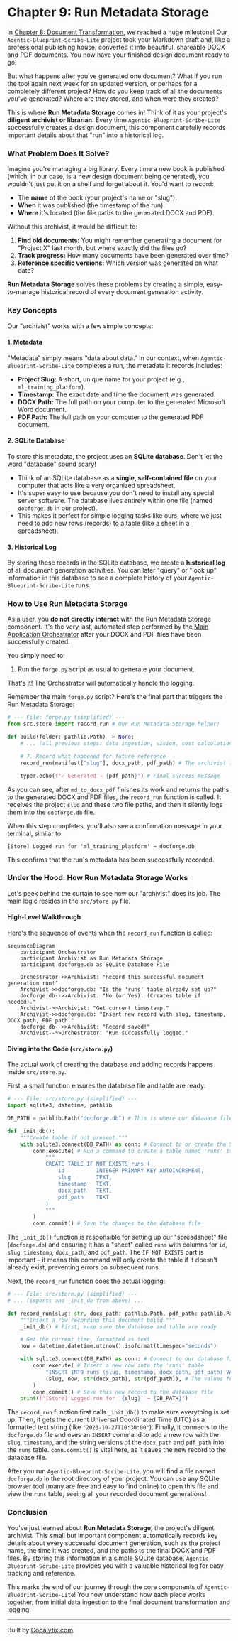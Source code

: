 # Chapter 9: Run Metadata Storage

In [Chapter 8: Document Transformation](08_document_transformation_.md), we reached a huge milestone! Our `Agentic-Blueprint-Scribe-Lite` project took your Markdown draft and, like a professional publishing house, converted it into beautiful, shareable DOCX and PDF documents. You now have your finished design document ready to go!

But what happens after you've generated one document? What if you run the tool again next week for an updated version, or perhaps for a completely different project? How do you keep track of all the documents you've generated? Where are they stored, and when were they created?

This is where **Run Metadata Storage** comes in! Think of it as your project's **diligent archivist or librarian**. Every time `Agentic-Blueprint-Scribe-Lite` successfully creates a design document, this component carefully records important details about that "run" into a historical log.

### What Problem Does It Solve?

Imagine you're managing a big library. Every time a new book is published (which, in our case, is a new design document being generated), you wouldn't just put it on a shelf and forget about it. You'd want to record:
*   The **name** of the book (your project's name or "slug").
*   **When** it was published (the timestamp of the run).
*   **Where** it's located (the file paths to the generated DOCX and PDF).

Without this archivist, it would be difficult to:
1.  **Find old documents:** You might remember generating a document for "Project X" last month, but where exactly did the files go?
2.  **Track progress:** How many documents have been generated over time?
3.  **Reference specific versions:** Which version was generated on what date?

**Run Metadata Storage** solves these problems by creating a simple, easy-to-manage historical record of every document generation activity.

### Key Concepts

Our "archivist" works with a few simple concepts:

#### 1. Metadata

"Metadata" simply means "data about data." In our context, when `Agentic-Blueprint-Scribe-Lite` completes a run, the metadata it records includes:
*   **Project Slug:** A short, unique name for your project (e.g., `ml_training_platform`).
*   **Timestamp:** The exact date and time the document was generated.
*   **DOCX Path:** The full path on your computer to the generated Microsoft Word document.
*   **PDF Path:** The full path on your computer to the generated PDF document.

#### 2. SQLite Database

To store this metadata, the project uses an **SQLite database**. Don't let the word "database" sound scary!
*   Think of an SQLite database as a **single, self-contained file** on your computer that acts like a very organized spreadsheet.
*   It's super easy to use because you don't need to install any special server software. The database lives entirely within one file (named `docforge.db` in our project).
*   This makes it perfect for simple logging tasks like ours, where we just need to add new rows (records) to a table (like a sheet in a spreadsheet).

#### 3. Historical Log

By storing these records in the SQLite database, we create a **historical log** of all document generation activities. You can later "query" or "look up" information in this database to see a complete history of your `Agentic-Blueprint-Scribe-Lite` runs.

### How to Use Run Metadata Storage

As a user, you **do not directly interact** with the Run Metadata Storage component. It's the very last, automated step performed by the [Main Application Orchestrator](01_main_application_orchestrator_.md) after your DOCX and PDF files have been successfully created.

You simply need to:

1.  Run the `forge.py` script as usual to generate your document.

That's it! The Orchestrator will automatically handle the logging.

Remember the main `forge.py` script? Here's the final part that triggers the Run Metadata Storage:

```python
# --- File: forge.py (simplified) ---
from src.store import record_run # Our Run Metadata Storage helper!

def build(folder: pathlib.Path) -> None:
    # ... (all previous steps: data ingestion, vision, cost calculation, markdown drafting, document transformation) ...

    # 7. Record what happened for future reference
    record_run(manifest["slug"], docx_path, pdf_path) # The archivist logs the run!

    typer.echo(f"✓ Generated → {pdf_path}") # Final success message
```

As you can see, after `md_to_docx_pdf` finishes its work and returns the paths to the generated DOCX and PDF files, the `record_run` function is called. It receives the project `slug` and these two file paths, and then it silently logs them into the `docforge.db` file.

When this step completes, you'll also see a confirmation message in your terminal, similar to:
```
[Store] Logged run for 'ml_training_platform' → docforge.db
```
This confirms that the run's metadata has been successfully recorded.

### Under the Hood: How Run Metadata Storage Works

Let's peek behind the curtain to see how our "archivist" does its job. The main logic resides in the `src/store.py` file.

#### High-Level Walkthrough

Here's the sequence of events when the `record_run` function is called:

```mermaid
sequenceDiagram
    participant Orchestrator
    participant Archivist as Run Metadata Storage
    participant docforge.db as SQLite Database File

    Orchestrator->>Archivist: "Record this successful document generation run!"
    Archivist->>docforge.db: "Is the 'runs' table already set up?"
    docforge.db-->>Archivist: "No (or Yes). (Creates table if needed)."
    Archivist->>Archivist: "Get current timestamp."
    Archivist->>docforge.db: "Insert new record with slug, timestamp, DOCX path, PDF path."
    docforge.db-->>Archivist: "Record saved!"
    Archivist-->>Orchestrator: "Run successfully logged."
```

#### Diving into the Code (`src/store.py`)

The actual work of creating the database and adding records happens inside `src/store.py`.

First, a small function ensures the database file and table are ready:

```python
# --- File: src/store.py (simplified) ---
import sqlite3, datetime, pathlib

DB_PATH = pathlib.Path("docforge.db") # This is where our database file will live

def _init_db():
    """Create table if not present."""
    with sqlite3.connect(DB_PATH) as conn: # Connect to or create the SQLite database file
        conn.execute( # Run a command to create a table named 'runs' if it doesn't exist
            """
            CREATE TABLE IF NOT EXISTS runs (
                id          INTEGER PRIMARY KEY AUTOINCREMENT,
                slug        TEXT,
                timestamp   TEXT,
                docx_path   TEXT,
                pdf_path    TEXT
            )
            """
        )
        conn.commit() # Save the changes to the database file
```
The `_init_db()` function is responsible for setting up our "spreadsheet" file (`docforge.db`) and ensuring it has a "sheet" called `runs` with columns for `id`, `slug`, `timestamp`, `docx_path`, and `pdf_path`. The `IF NOT EXISTS` part is important – it means this command will only create the table if it doesn't already exist, preventing errors on subsequent runs.

Next, the `record_run` function does the actual logging:

```python
# --- File: src/store.py (simplified) ---
# ... (imports and _init_db from above) ...

def record_run(slug: str, docx_path: pathlib.Path, pdf_path: pathlib.Path):
    """Insert a row recording this document build."""
    _init_db() # First, make sure the database and table are ready

    # Get the current time, formatted as text
    now = datetime.datetime.utcnow().isoformat(timespec="seconds")

    with sqlite3.connect(DB_PATH) as conn: # Connect to our database file again
        conn.execute( # Insert a new row into the 'runs' table
            "INSERT INTO runs (slug, timestamp, docx_path, pdf_path) VALUES (?,?,?,?)",
            (slug, now, str(docx_path), str(pdf_path)), # The values for our new row
        )
        conn.commit() # Save this new record to the database file
    print(f"[Store] Logged run for '{slug}' → {DB_PATH}")
```
The `record_run` function first calls `_init_db()` to make sure everything is set up. Then, it gets the current Universal Coordinated Time (UTC) as a formatted text string (like `"2023-10-27T10:30:00"`). Finally, it connects to the `docforge.db` file and uses an `INSERT` command to add a new row with the `slug`, `timestamp`, and the string versions of the `docx_path` and `pdf_path` into the `runs` table. `conn.commit()` is vital here, as it saves the new record to the database file.

After you run `Agentic-Blueprint-Scribe-Lite`, you will find a file named `docforge.db` in the root directory of your project. You can use any SQLite browser tool (many are free and easy to find online) to open this file and view the `runs` table, seeing all your recorded document generations!

### Conclusion

You've just learned about **Run Metadata Storage**, the project's diligent archivist. This small but important component automatically records key details about every successful document generation, such as the project name, the time it was created, and the paths to the final DOCX and PDF files. By storing this information in a simple SQLite database, `Agentic-Blueprint-Scribe-Lite` provides you with a valuable historical log for easy tracking and reference.

This marks the end of our journey through the core components of `Agentic-Blueprint-Scribe-Lite`! You now understand how each piece works together, from initial data ingestion to the final document transformation and logging.

---

Built by [Codalytix.com](Codalytix.com)
